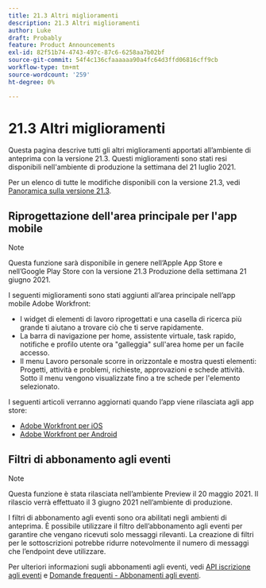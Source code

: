 ```yaml
---
title: 21.3 Altri miglioramenti
description: 21.3 Altri miglioramenti
author: Luke
draft: Probably
feature: Product Announcements
exl-id: 82f51b74-4743-497c-87c6-6258aa7b02bf
source-git-commit: 54f4c136cfaaaaaa90a4fc64d3ffd06816cff9cb
workflow-type: tm+mt
source-wordcount: '259'
ht-degree: 0%

---
```


# 21.3 Altri miglioramenti

Questa pagina descrive tutti gli altri miglioramenti apportati all’ambiente di anteprima con la versione 21.3. Questi miglioramenti sono stati resi disponibili nell&#39;ambiente di produzione la settimana del 21 luglio 2021.

Per un elenco di tutte le modifiche disponibili con la versione 21.3, vedi [Panoramica sulla versione 21.3](../../../product-announcements/product-releases/21.3-release-activity/21-3-release-overview.md).

## Riprogettazione dell&#39;area principale per l&#39;app mobile

>[!NOTE]
>
>Questa funzione sarà disponibile in genere nell’Apple App Store e nell’Google Play Store con la versione 21.3 Produzione della settimana 21 giugno 2021.

I seguenti miglioramenti sono stati aggiunti all’area principale nell’app mobile Adobe Workfront:

* I widget di elementi di lavoro riprogettati e una casella di ricerca più grande ti aiutano a trovare ciò che ti serve rapidamente.
* La barra di navigazione per home, assistente virtuale, task rapido, notifiche e profilo utente ora &quot;galleggia&quot; sull&#39;area home per un facile accesso.
* Il menu Lavoro personale scorre in orizzontale e mostra questi elementi: Progetti, attività e problemi, richieste, approvazioni e schede attività. Sotto il menu vengono visualizzate fino a tre schede per l&#39;elemento selezionato.

I seguenti articoli verranno aggiornati quando l’app viene rilasciata agli app store:

* [Adobe Workfront per iOS](../../../workfront-basics/mobile-apps/using-the-workfront-mobile-app/workfront-for-ios.md)
* [Adobe Workfront per Android](../../../workfront-basics/mobile-apps/using-the-workfront-mobile-app/workfront-for-android.md)

## Filtri di abbonamento agli eventi

>[!NOTE]
>
>Questa funzione è stata rilasciata nell’ambiente Preview il 20 maggio 2021. Il rilascio verrà effettuato il 3 giugno 2021 nell’ambiente di produzione.

I filtri di abbonamento agli eventi sono ora abilitati negli ambienti di anteprima. È possibile utilizzare il filtro dell’abbonamento agli eventi per garantire che vengano ricevuti solo messaggi rilevanti. La creazione di filtri per le sottoscrizioni potrebbe ridurre notevolmente il numero di messaggi che l’endpoint deve utilizzare.

Per ulteriori informazioni sugli abbonamenti agli eventi, vedi [API iscrizione agli eventi](../../../wf-api/general/event-subs-api.md) e [Domande frequenti - Abbonamenti agli eventi](../../../wf-api/general/event-subs-faq.md).
